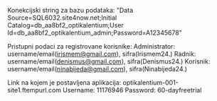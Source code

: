 Konekcijski string za bazu podataka: "Data Source=SQL6032.site4now.net;Initial Catalog=db_aa8bf2_optikalentium;User Id=db_aa8bf2_optikalentium_admin;Password=A12345678"

Pristupni podaci za registrovane korisnike:
Administrator: username/email(irismem@gmail.com), sifra(Irismem24.)
Radnik: username/email(denismus@gmail.com), sifra(Denismus24.)
Korisnik: username/email(ninabijeda@gmail.com), sifra(Ninabijeda24.)

Link na kojem je postavljena aplikacija:
optikalentium-001-site1.ftempurl.com
Username: 11176946
Password: 60-dayfreetrial










